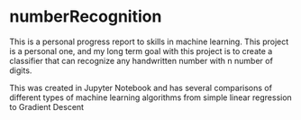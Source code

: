 # numberRecognition
This is a personal progress report to skills in machine learning. This project is a personal one, and my long term goal with this project is to create a classifier that can recognize any handwritten number with n number of digits.  

This was created in Jupyter Notebook and has several comparisons of different types of machine learning algorithms from simple linear regression to Gradient Descent  

